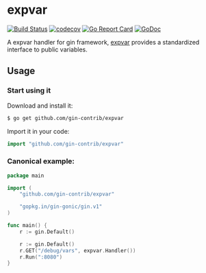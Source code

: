 # expvar

[![Build Status](https://travis-ci.org/gin-contrib/expvar.svg)](https://travis-ci.org/gin-contrib/expvar)
[![codecov](https://codecov.io/gh/gin-contrib/expvar/branch/master/graph/badge.svg)](https://codecov.io/gh/gin-contrib/expvar)
[![Go Report Card](https://goreportcard.com/badge/github.com/gin-contrib/expvar)](https://goreportcard.com/report/github.com/gin-contrib/expvar)
[![GoDoc](https://godoc.org/github.com/gin-contrib/expvar?status.svg)](https://godoc.org/github.com/gin-contrib/expvar)

A expvar handler for gin framework, [expvar](https://golang.org/pkg/expvar/) provides a standardized interface to public variables.

## Usage

### Start using it

Download and install it:

```sh
$ go get github.com/gin-contrib/expvar
```

Import it in your code:

```go
import "github.com/gin-contrib/expvar"
```

### Canonical example:

```go
package main

import (
	"github.com/gin-contrib/expvar"

	"gopkg.in/gin-gonic/gin.v1"
)

func main() {
	r := gin.Default()

	r := gin.Default()
	r.GET("/debug/vars", expvar.Handler())
	r.Run(":8080")
}
```

